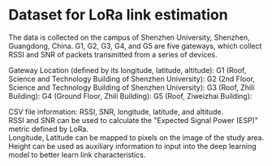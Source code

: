 # Dataset for LoRa link estimation


The data is collected on the campus of Shenzhen University, Shenzhen, Guangdong, China. G1, G2, G3, G4, and G5 are five gateways, which collect RSSI and SNR of packets transmitted from a series of devices.


Gateway Location (defined by its longitude, latitude, altitude):
G1 (Roof, Science and Technology Building of Shenzhen University): 
G2 (2nd Floor, Science and Technology Building of Shenzhen University):
G3 (Roof, Zhili Building):
G4 (Ground Floor, Zhili Building):
G5 (Roof, Ziweizhai Building): 


CSV file information: RSSI, SNR, longitude, latitude, and altitude.<br>
RSSI and SNR can be used to calculate the "Expected Signal Power (ESP)" metric defined by LoRa.<br>
Longitude, Latitude can be mapped to pixels on the image of the study area.<br>
Height can be used as auxiliary information to input into the deep learning model to better learn link characteristics.<br>
